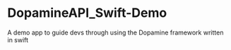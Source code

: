 # DopamineAPI_Swift-Demo
A demo app to guide devs through using the Dopamine framework written in swift
